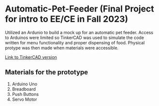 # Automatic-Pet-Feeder (Final Project for intro to EE/CE in Fall 2023)
<p>Utilized an Ardunio to build a mock up for an automatic pet feeder. Access to Arduinos were limited so TinkerCAD was used to simulate the code written for menu functionality and proper dispensing of food. Physical protype was then made when materials were accessible.</p>
<a href="https://www.tinkercad.com/things/9LZZgj5Pd7C-automatic-pet-feeder/editel?returnTo=%2Fthings%2F9LZZgj5Pd7C-automatic-pet-feeder&sharecode=nwQVKFNbnhoDFh1-2_lcDGfiVfk827Ag4vWE-5PUBj0">Link to TinkerCAD version</a>
<h2>Materials for the prototype</h2>
<ol>
  <li>Arduino Uno</li>
  <li>Breadboard</li>
  <li>Push Buttons</li>
  <li>Servo Motor</li>
</ol>



















